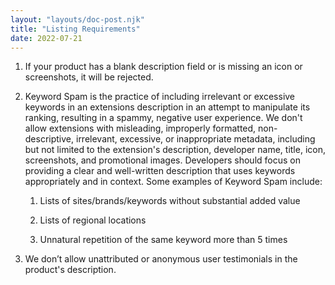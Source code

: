 ```yaml
---
layout: "layouts/doc-post.njk"
title: "Listing Requirements"
date: 2022-07-21
---
```


1. If your product has a blank description field or is missing an icon or screenshots, it will be rejected.

1. Keyword Spam is the practice of including irrelevant or excessive keywords in an extensions
   description in an attempt to manipulate its ranking, resulting in a spammy, negative user
   experience. We don't allow extensions with misleading, improperly formatted, non-descriptive,
   irrelevant, excessive, or inappropriate metadata, including but not limited to the extension's
   description, developer name, title, icon, screenshots, and promotional images. Developers should
   focus on providing a clear and well-written description that uses keywords appropriately and in
   context. Some examples of Keyword Spam include:

    1. Lists of sites/brands/keywords without substantial added value

    1. Lists of regional locations

    1. Unnatural repetition of the same keyword more than 5 times

1. We don’t allow unattributed or anonymous user testimonials in the product's description.
